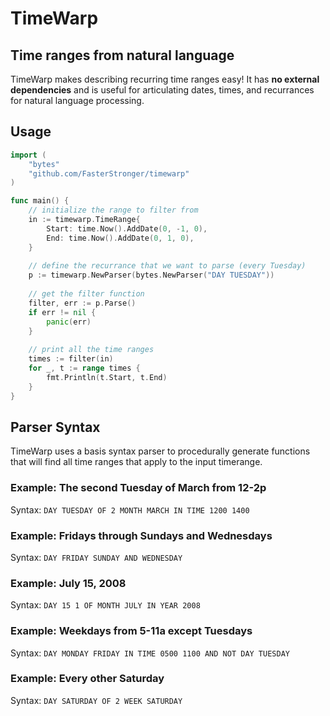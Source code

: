 # TimeWarp
## Time ranges from natural language
TimeWarp makes describing  recurring time ranges easy!  It has **no external dependencies** and is useful for articulating dates, times, and recurrances for natural language processing.

## Usage
```go
import (
    "bytes"
    "github.com/FasterStronger/timewarp"
)

func main() {
    // initialize the range to filter from
    in := timewarp.TimeRange{
        Start: time.Now().AddDate(0, -1, 0), 
        End: time.Now().AddDate(0, 1, 0),
    }
    
    // define the recurrance that we want to parse (every Tuesday)
    p := timewarp.NewParser(bytes.NewParser("DAY TUESDAY"))
    
    // get the filter function
    filter, err := p.Parse()
    if err != nil {
        panic(err)
    }
    
    // print all the time ranges
    times := filter(in)
    for _, t := range times {
        fmt.Println(t.Start, t.End)
    }
}
```

## Parser Syntax
TimeWarp uses a basis syntax parser to procedurally generate functions that will find all time ranges that apply to the input timerange.

### Example: The second Tuesday of March from 12-2p
Syntax: `DAY TUESDAY OF 2 MONTH MARCH IN TIME 1200 1400`

### Example: Fridays through Sundays and Wednesdays
Syntax: `DAY FRIDAY SUNDAY AND WEDNESDAY`

### Example: July 15, 2008
Syntax: `DAY 15 1 OF MONTH JULY IN YEAR 2008`

### Example: Weekdays from 5-11a except Tuesdays
Syntax: `DAY MONDAY FRIDAY IN TIME 0500 1100 AND NOT DAY TUESDAY`

### Example: Every other Saturday
Syntax: `DAY SATURDAY OF 2 WEEK SATURDAY`
